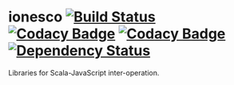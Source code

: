 # ionesco [![Build Status](https://travis-ci.org/hawkw/ionesco.svg?branch=master)](https://travis-ci.org/hawkw/ionesco) [![Codacy Badge](https://api.codacy.com/project/badge/Grade/ee02c62ef9c24f148b2c92d6f5229dc0)](https://www.codacy.com/app/hawk/ionesco?utm_source=github.com&amp;utm_medium=referral&amp;utm_content=hawkw/ionesco&amp;utm_campaign=Badge_Grade) [![Codacy Badge](https://api.codacy.com/project/badge/Coverage/ee02c62ef9c24f148b2c92d6f5229dc0)](https://www.codacy.com/app/hawk/ionesco?utm_source=github.com&amp;utm_medium=referral&amp;utm_content=hawkw/ionesco&amp;utm_campaign=Badge_Coverage) [![Dependency Status](https://www.versioneye.com/user/projects/5798c24f74848d0044b814ca/badge.svg?style=flat)](https://www.versioneye.com/user/projects/5798c24f74848d0044b814ca)

Libraries for Scala-JavaScript inter-operation.